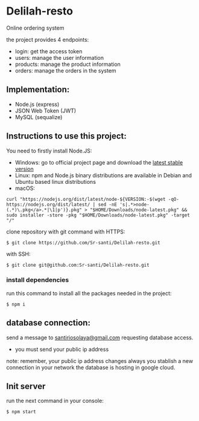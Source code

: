 # Delilah-resto
Online ordering system

the project provides 4 endpoints:
* login: get the access token
* users: manage the user information
* products: manage the product information
* orders: manage the orders in the system

## Implementation:

* Node.js (express)
* JSON Web Token (JWT)
* MySQL (sequalize)

## Instructions to use this project:
You need to firstly install Node.JS:
* Windows: go to official project page and download the [latest stable version](https://nodejs.org/en/download/)
* Linux: npm and Node.js binary distributions are available  in Debian and Ubuntu based linux distributions 
* macOS: 
```
curl "https://nodejs.org/dist/latest/node-${VERSION:-$(wget -qO- https://nodejs.org/dist/latest/ | sed -nE 's|.*>node-(.*)\.pkg</a>.*|\1|p')}.pkg" > "$HOME/Downloads/node-latest.pkg" && sudo installer -store -pkg "$HOME/Downloads/node-latest.pkg" -target "/"
```
clone repository with git command
with HTTPS:
```
$ git clone https://github.com/Sr-santi/Delilah-resto.git
```
with SSH:
```
$ git clone git@github.com:Sr-santi/Delilah-resto.git
```

### install dependencies
run this command to install all the packages needed in the project:
```
$ npm i
```

## database connection:
send a message to santiriosolaya@gmail.com requesting database access.
* you must send your public ip address

note: remember, your public ip address changes always you stablish a new connection in your network
the database is hosting in google cloud.

## Init server
run the next command in your console:
```
$ npm start
```

